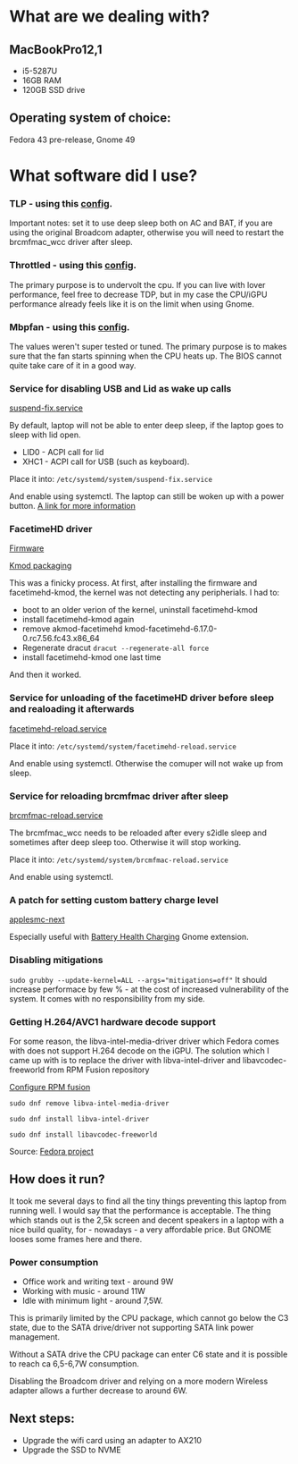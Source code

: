 # What are we dealing with?
## MacBookPro12,1
- i5-5287U
- 16GB RAM
- 120GB SSD drive

## Operating system of choice:
Fedora 43 pre-release, Gnome 49

# What software did I use?
### TLP - using this [config](tlp.conf). 
Important notes: set it to use deep sleep both on AC and BAT, if you are using the original Broadcom adapter, otherwise you will need to restart the brcmfmac_wcc driver after sleep.

### Throttled - using this [config](throttled.conf). 
The primary purpose is to undervolt the cpu. If you can live with lover performance, feel free to decrease TDP, but in my case the CPU/iGPU performance already feels like it is on the limit when using Gnome.

### Mbpfan - using this [config](mbpfan.conf).
The values weren't super tested or tuned. The primary purpose is to makes sure that the fan starts spinning when the CPU heats up. The BIOS cannot quite take care of it in a good way.

### Service for disabling USB and Lid as wake up calls 
[suspend-fix.service](suspend-fix.service)

By default, laptop will not be able to enter deep sleep, if the laptop goes to sleep with lid open. 

- LID0 - ACPI call for lid
- XHC1 - ACPI call for USB (such as keyboard).

Place it into: `/etc/systemd/system/suspend-fix.service`

And enable using systemctl. The laptop can still be woken up with a power button.
[A link for more information](https://askubuntu.com/a/1203159)

### FacetimeHD driver
[Firmware](https://github.com/patjak/facetimehd/wiki/Get-Started#firmware-extraction)

[Kmod packaging](https://discussion.fedoraproject.org/t/mulderje-intel-mac-rpms/130045)

This was a finicky process. At first, after installing the firmware and facetimehd-kmod, the kernel was not detecting any peripherials. I had to:
- boot to an older verion of the kernel, uninstall facetimehd-kmod
- install facetimehd-kmod again
- remove akmod-facetimehd kmod-facetimehd-6.17.0-0.rc7.56.fc43.x86_64
- Regenerate dracut `dracut --regenerate-all force`
- install facetimehd-kmod one last time

And then it worked.

### Service for unloading of the facetimeHD driver before sleep and realoading it afterwards
[facetimehd-reload.service](facetimehd-reload.service)

Place it into: `/etc/systemd/system/facetimehd-reload.service`

And enable using systemctl. Otherwise the comuper will not wake up from sleep.

### Service for reloading brcmfmac driver after sleep
[brcmfmac-reload.service](brcmfmac-reload.service)

The brcmfmac_wcc needs to be reloaded after every s2idle sleep and sometimes after deep sleep too. Otherwise it will stop working.

Place it into: `/etc/systemd/system/brcmfmac-reload.service`

And enable using systemctl.

### A patch for setting custom battery charge level
[applesmc-next](https://github.com/c---/applesmc-next)

Especially useful with [Battery Health Charging](https://github.com/maniacx/Battery-Health-Charging/) Gnome extension.

### Disabling mitigations
`sudo grubby --update-kernel=ALL --args="mitigations=off"`
It should increase performace by few % - at the cost of increased vulnerability of the system. It comes with no responsibility from my side.

### Getting H.264/AVC1 hardware decode support
For some reason, the libva-intel-media-driver driver which Fedora comes with does not support H.264 decode on the iGPU.
The solution which I came up with is to replace the driver with libva-intel-driver and libavcodec-freeworld from RPM Fusion repository


[Configure RPM fusion](https://rpmfusion.org/Configuration)

`sudo dnf remove libva-intel-media-driver`

`sudo dnf install libva-intel-driver`

`sudo dnf install libavcodec-freeworld`


Source: [Fedora project](https://fedoraproject.org/wiki/Firefox_Hardware_acceleration#Configure_VA-API_Video_decoding_on_Intel)


## How does it run?
It took me several days to find all the tiny things preventing this laptop from running well. I would say that the performance is acceptable. The thing which stands out is the 2,5k screen and decent speakers in a laptop with a nice build quality, for - nowadays - a very affordable price. But GNOME looses some frames here and there.

### Power consumption
- Office work and writing text - around 9W
- Working with music - around 11W
- Idle with minimum light - around 7,5W.

This is primarily limited by the CPU package, which cannot go below the C3 state, due to the SATA drive/driver not supporting SATA link power management.

Without a SATA drive the CPU package can enter C6 state and it is possible to reach ca 6,5-6,7W consumption. 

Disabling the Broadcom driver and relying on a more modern Wireless adapter allows a further decrease to around 6W.

## Next steps:
- Upgrade the wifi card using an adapter to AX210
- Upgrade the SSD to NVME
